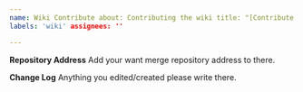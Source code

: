 ```yaml
---
name: Wiki Contribute about: Contributing the wiki title: "[Contribute WIKI]"
labels: 'wiki' assignees: ''

---
```

**Repository Address**
Add your want merge repository address to there.

**Change Log**
Anything you edited/created please write there.
